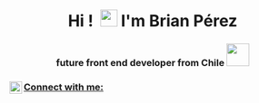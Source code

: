 <h1 align="center">Hi !<img src="https://media.giphy.com/media/hvRJCLFzcasrR4ia7z/giphy.gif" width="12"><img src="https://emojis.slackmojis.com/emojis/images/1531849430/4246/blob-sunglasses.gif?1531849430" width="30"/>  I'm Brian Pérez</h1>
<h3 align="center">future front end developer from Chile <img src="https://media.giphy.com/media/J2awouDsf23R2vo2p5/giphy.gif" width="40" height="40" frameBorder="0"/> </h3> 


<p align="center">
<h3 align="left"> <a href="https://www.linkedin.com/in/brian-isaac-pérez-meneses-152250153" target="blank">  Connect with me: <img align="left" alt="Brian Pérez LinkedIN" width="22px" src="https://raw.githubusercontent.com/peterthehan/peterthehan/master/assets/linkedin.svg" /></h3>
 </a>
